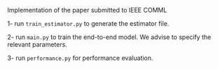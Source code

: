Implementation of the paper submitted to IEEE COMML

1- run `train_estimator.py` to generate the estimator file.

2- run `main.py` to train the end-to-end model. We advise to specify the relevant parameters.

3- run `performance.py` for performance evaluation.
